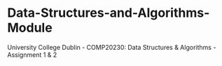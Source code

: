 # Data-Structures-and-Algorithms-Module

University College Dublin - COMP20230: Data Structures & Algorithms - Assignment 1 & 2
